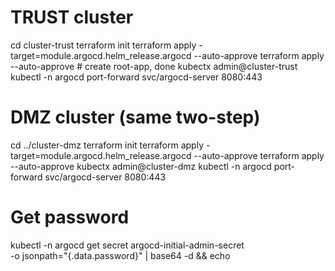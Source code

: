 # TRUST cluster

cd cluster-trust
terraform init
terraform apply -target=module.argocd.helm_release.argocd --auto-approve
terraform apply --auto-approve # create root-app, done
kubectx admin@cluster-trust
kubectl -n argocd port-forward svc/argocd-server 8080:443

# DMZ cluster (same two-step)

cd ../cluster-dmz
terraform init
terraform apply -target=module.argocd.helm_release.argocd --auto-approve
terraform apply --auto-approve
kubectx admin@cluster-dmz
kubectl -n argocd port-forward svc/argocd-server 8080:443

# Get password

kubectl -n argocd get secret argocd-initial-admin-secret \
 -o jsonpath="{.data.password}" | base64 -d && echo
